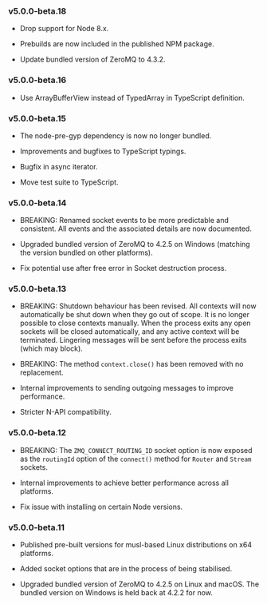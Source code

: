 ### v5.0.0-beta.18

* Drop support for Node 8.x.

* Prebuilds are now included in the published NPM package.

* Update bundled version of ZeroMQ to 4.3.2.

### v5.0.0-beta.16

* Use ArrayBufferView instead of TypedArray in TypeScript definition.

### v5.0.0-beta.15

* The node-pre-gyp dependency is now no longer bundled.

* Improvements and bugfixes to TypeScript typings.

* Bugfix in async iterator.

* Move test suite to TypeScript.

### v5.0.0-beta.14

* BREAKING: Renamed socket events to be more predictable and consistent. All events and the associated details are now documented.

* Upgraded bundled version of ZeroMQ to 4.2.5 on Windows (matching the version bundled on other platforms).

* Fix potential use after free error in Socket destruction process.

### v5.0.0-beta.13

* BREAKING: Shutdown behaviour has been revised. All contexts will now automatically be shut down when they go out of scope. It is no longer possible to close contexts manually. When the process exits any open sockets will be closed automatically, and any active context will be terminated. Lingering messages will be sent before the process exits (which may block).

* BREAKING: The method `context.close()` has been removed with no replacement.

* Internal improvements to sending outgoing messages to improve performance.

* Stricter N-API compatibility.

### v5.0.0-beta.12

* BREAKING: The `ZMQ_CONNECT_ROUTING_ID` socket option is now exposed as the `routingId` option of the `connect()` method for `Router` and `Stream` sockets.

* Internal improvements to achieve better performance across all platforms.

* Fix issue with installing on certain Node versions.

### v5.0.0-beta.11

* Published pre-built versions for musl-based Linux distributions on x64 platforms.

* Added socket options that are in the process of being stabilised.

* Upgraded bundled version of ZeroMQ to 4.2.5 on Linux and macOS. The bundled version on Windows is held back at 4.2.2 for now.
